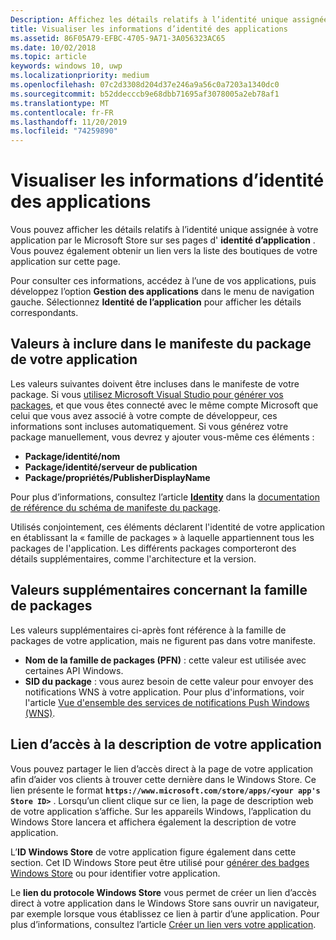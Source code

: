 ```yaml
---
Description: Affichez les détails relatifs à l’identité unique assignée à votre application par le Microsoft Store et recevez un lien vers la liste des boutiques de votre application.
title: Visualiser les informations d’identité des applications
ms.assetid: 86F05A79-EFBC-4705-9A71-3A056323AC65
ms.date: 10/02/2018
ms.topic: article
keywords: windows 10, uwp
ms.localizationpriority: medium
ms.openlocfilehash: 07c2d3308d204d37e246a9a56c0a7203a1340dc0
ms.sourcegitcommit: b52ddecccb9e68dbb71695af3078005a2eb78af1
ms.translationtype: MT
ms.contentlocale: fr-FR
ms.lasthandoff: 11/20/2019
ms.locfileid: "74259890"
---
```

# <a name="view-app-identity-details"></a>Visualiser les informations d’identité des applications


Vous pouvez afficher les détails relatifs à l’identité unique assignée à votre application par le Microsoft Store sur ses pages d' **identité d’application** . Vous pouvez également obtenir un lien vers la liste des boutiques de votre application sur cette page.

Pour consulter ces informations, accédez à l’une de vos applications, puis développez l’option **Gestion des applications** dans le menu de navigation gauche. Sélectionnez **Identité de l’application** pour afficher les détails correspondants.


## <a name="values-to-include-in-your-app-package-manifest"></a>Valeurs à inclure dans le manifeste du package de votre application

Les valeurs suivantes doivent être incluses dans le manifeste de votre package. Si vous [utilisez Microsoft Visual Studio pour générer vos packages](/windows/msix/package/packaging-uwp-apps), et que vous êtes connecté avec le même compte Microsoft que celui que vous avez associé à votre compte de développeur, ces informations sont incluses automatiquement. Si vous générez votre package manuellement, vous devrez y ajouter vous-même ces éléments :

-   **Package/identité/nom**
-   **Package/identité/serveur de publication**
-   **Package/propriétés/PublisherDisplayName**

Pour plus d’informations, consultez l’article [**Identity**](https://docs.microsoft.com/uwp/schemas/appxpackage/uapmanifestschema/element-identity) dans la [documentation de référence du schéma de manifeste du package](https://docs.microsoft.com/uwp/schemas/appxpackage/uapmanifestschema/schema-root).

Utilisés conjointement, ces éléments déclarent l'identité de votre application en établissant la « famille de packages » à laquelle appartiennent tous les packages de l'application. Les différents packages comporteront des détails supplémentaires, comme l'architecture et la version.


## <a name="additional-values-for-package-family"></a>Valeurs supplémentaires concernant la famille de packages

Les valeurs supplémentaires ci-après font référence à la famille de packages de votre application, mais ne figurent pas dans votre manifeste.

-   **Nom de la famille de packages (PFN)** : cette valeur est utilisée avec certaines API Windows.
-   **SID du package** : vous aurez besoin de cette valeur pour envoyer des notifications WNS à votre application. Pour plus d'informations, voir l'article [Vue d'ensemble des services de notifications Push Windows (WNS)](../design/shell/tiles-and-notifications/windows-push-notification-services--wns--overview.md).


## <a name="link-to-your-apps-listing"></a>Lien d’accès à la description de votre application

Vous pouvez partager le lien d’accès direct à la page de votre application afin d’aider vos clients à trouver cette dernière dans le Windows Store. Ce lien présente le format **`https://www.microsoft.com/store/apps/<your app's Store ID>`** . Lorsqu’un client clique sur ce lien, la page de description web de votre application s’affiche. Sur les appareils Windows, l’application du Windows Store lancera et affichera également la description de votre application.

L’**ID Windows Store** de votre application figure également dans cette section. Cet ID Windows Store peut être utilisé pour [générer des badges Windows Store](https://developer.microsoft.com/store/badges) ou pour identifier votre application.

Le **lien du protocole Windows Store** vous permet de créer un lien d’accès direct à votre application dans le Windows Store sans ouvrir un navigateur, par exemple lorsque vous établissez ce lien à partir d’une application. Pour plus d’informations, consultez l’article [Créer un lien vers votre application](link-to-your-app.md).



 

 




